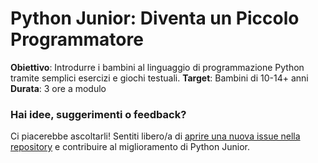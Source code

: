 # Python Junior: Diventa un Piccolo Programmatore

**Obiettivo**: Introdurre i bambini al linguaggio di programmazione Python tramite semplici esercizi e giochi testuali.
**Target**: Bambini di 10-14+ anni
**Durata**: 3 ore a modulo

### Hai idee, suggerimenti o feedback?

Ci piacerebbe ascoltarli! Sentiti libero/a di [aprire una nuova issue nella repository](https://github.com/Coding-Bunker/python-junior/issues) e contribuire al miglioramento di Python Junior.
